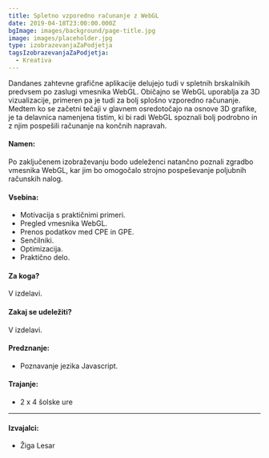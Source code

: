 ```yaml
---
title: Spletno vzporedno računanje z WebGL
date: 2019-04-18T23:00:00.000Z
bgImage: images/background/page-title.jpg
image: images/placeholder.jpg
type: izobrazevanjaZaPodjetja
tagsIzobrazevanjaZaPodjetja:
  - Kreativa
---
```

Dandanes zahtevne grafične aplikacije delujejo tudi v spletnih brskalnikih predvsem po zaslugi vmesnika WebGL. Običajno se WebGL uporablja za 3D vizualizacije, primeren pa je tudi za bolj splošno vzporedno računanje. 
Medtem ko se začetni tečaji v glavnem osredotočajo na osnove 3D grafike, je ta delavnica namenjena tistim, ki bi radi WebGL spoznali bolj podrobno in z njim pospešili računanje na končnih napravah.

#### Namen:

Po zaključenem izobraževanju bodo udeleženci natančno poznali zgradbo vmesnika WebGL, kar jim bo omogočalo strojno pospeševanje poljubnih računskih nalog.

#### Vsebina:

* Motivacija s praktičnimi primeri.
* Pregled vmesnika WebGL.
* Prenos podatkov med CPE in GPE.
* Senčilniki.
* Optimizacija.
* Praktično delo.

#### Za koga?

  V izdelavi.

#### Zakaj se udeležiti?

  V izdelavi.

#### Predznanje:

* Poznavanje jezika Javascript.

#### Trajanje:

* 2 x 4 šolske ure

- - -

#### Izvajalci:

* Žiga Lesar
